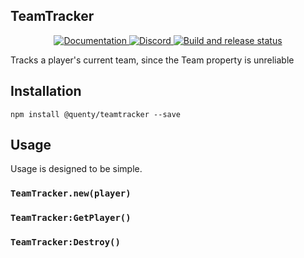 ## TeamTracker
<div align="center">
  <a href="http://quenty.github.io/api/">
    <img src="https://img.shields.io/badge/docs-website-green.svg" alt="Documentation" />
  </a>
  <a href="https://discord.gg/mhtGUS8">
    <img src="https://img.shields.io/badge/discord-nevermore-blue.svg" alt="Discord" />
  </a>
  <a href="https://github.com/Quenty/NevermoreEngine/actions">
    <img src="https://github.com/Quenty/NevermoreEngine/actions/workflows/build.yml/badge.svg" alt="Build and release status" />
  </a>
</div>

Tracks a player's current team, since the Team property is unreliable

## Installation
```
npm install @quenty/teamtracker --save
```

## Usage
Usage is designed to be simple.

### `TeamTracker.new(player)`

### `TeamTracker:GetPlayer()`

### `TeamTracker:Destroy()`

